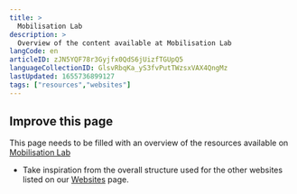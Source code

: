 ```yaml
---
title: >
  Mobilisation Lab
description: >
  Overview of the content available at Mobilisation Lab
langCode: en
articleID: zJN5YQF78r3Gyjfx0QdS6jUizfTGUpQ5
languageCollectionID: GlsvRbqKa_yS3fvPutTWzsxVAX4QngMz
lastUpdated: 1655736899127
tags: ["resources","websites"]
---
```


## **Improve this page**

This page needs to be filled with an overview of the resources available on [Mobilisation Lab](https://mobilisationlab.org/resources/)

-   Take inspiration from the overall structure used for the other websites listed on our [Websites](/resources/websites) page.
